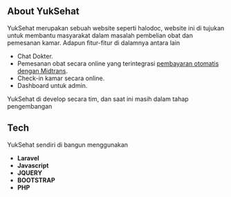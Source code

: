 ## About YukSehat

YukSehat merupakan sebuah website seperti halodoc, website ini di tujukan untuk membantu masyarakat dalam masalah pembelian obat dan pemesanan kamar. Adapun fitur-fitur di dalamnya antara lain

- Chat Dokter.
- Pemesanan obat secara online yang terintegrasi [pembayaran otomatis dengan Midtrans](https://midtrans.com/id).
- Check-in kamar secara online.
- Dashboard untuk admin.

YukSehat di develop secara tim, dan saat ini masih dalam tahap pengembangan

## Tech
YukSehat sendiri di bangun menggunakan 
- **Laravel**
- **Javascript**
- **JQUERY**
- **BOOTSTRAP**
- **PHP**

